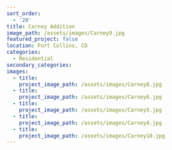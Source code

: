 ```yaml
---
sort_order:
  - '20'
title: Carney Addition
image_path: /assets/images/Carney9.jpg
featured_project: false
location: Fort Collins, CO
categories:
  - Residential
secondary_categories:
images:
  - title:
    project_image_path: /assets/images/Carney8.jpg
  - title:
    project_image_path: /assets/images/Carney6.jpg
  - title:
    project_image_path: /assets/images/Carney5.jpg
  - title:
    project_image_path: /assets/images/Carney4.jpg
  - title:
    project_image_path: /assets/images/Carney10.jpg
---
```


